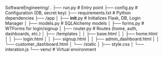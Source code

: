 SoftwareEngineering/
.
├── run.py                  # Entry point
├── config.py               # Configuration (DB, secret key)
├── requirements.txt        # Python dependencies
├── /app
│   ├── __init__.py         # Initializes Flask, DB, Login Manager
│   ├── models.py           # SQLAlchemy models
│   ├── forms.py            # WTForms for login/signup
│   ├── router.py           # Routes (home, auth, dashboards, etc.)
│   ├── /templates
│   │   ├── base.html
│   │   ├── home.html
│   │   ├── login.html
│   │   ├── signup.html
│   │   ├── admin_dashboard.html
│   │   └── customer_dashboard.html
│   └── /static
│       ├── style.css
│       └── interation.js
└── venv/                   # Virtual environment